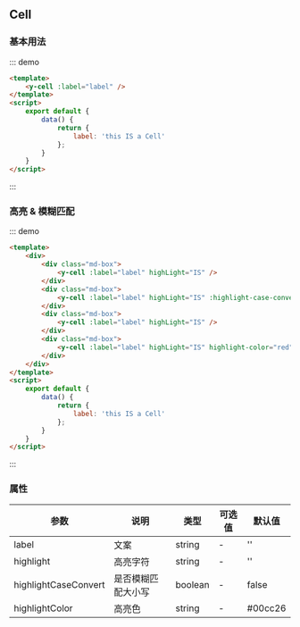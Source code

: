 <script>
    export default {
        data() {
            return {
                label: 'this IS a Cell'
            };
        }
    }
</script>
<style>
.md-box {
    margin-bottom: 20px;
}
.md-box:last-child {
    margin-bottom: 0px;
}
</style>
## Cell

### 基本用法

::: demo
```html
<template>
    <y-cell :label="label" />
</template>
<script>
    export default {
        data() {
            return {
                label: 'this IS a Cell'
            };
        }
    }
</script>
```
:::

### 高亮 & 模糊匹配

::: demo
```html
<template>
    <div>
        <div class="md-box">
            <y-cell :label="label" highLight="IS" />
        </div>
        <div class="md-box">
            <y-cell :label="label" highLight="IS" :highlight-case-convert="true" />
        </div>
        <div class="md-box">
            <y-cell :label="label" highLight="IS" />
        </div>
        <div class="md-box">
            <y-cell :label="label" highLight="IS" highlight-color="red" />
        </div>
    </div>
</template>
<script>
    export default {
        data() {
            return {
                label: 'this IS a Cell'
            };
        }
    }
</script>
```
:::

### 属性

| 参数      | 说明                             | 类型      | 可选值       | 默认值 |
| -------- | -------------------------------- | -------- | ----------- | ----- |
| label   | 文案 | string    | - | '' |
| highlight     | 高亮字符                        | string   | - | '' |
| highlightCaseConvert  | 是否模糊匹配大小写    | boolean   | -           | false |
| highlightColor | 高亮色   | string   | -           | #00cc26 |
